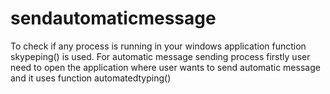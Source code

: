 # sendautomaticmessage
To check if any process is running in your windows application function skypeping() is used.
For automatic message sending process firstly user need to open the application where user wants to send automatic message and it uses function automatedtyping()
